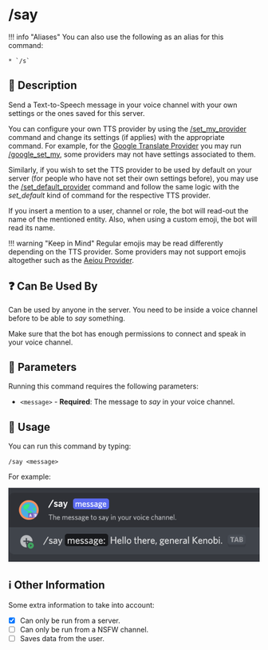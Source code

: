 # /say

!!! info "Aliases"
    You can also use the following as an alias for this command:

    * `/s`

## 📖 Description

Send a Text-to-Speech message in your voice channel with your own settings or the ones saved for this server.

You can configure your own TTS provider by using the [/set_my_provider](../config/set-my-provider.md) command and change its settings (if applies) with the appropriate command. For example, for the [Google Translate Provider](../../text-to-speech-providers/google-translate.md) you may run [/google_set_my](../google-tts/google-set-my.md), some providers may not have settings associated to them.

Similarly, if you wish to set the TTS provider to be used by default on your server (for people who have not set their own settings before), you may use the [/set_default_provider](../config/set-default-provider.md) command and follow the same logic with the *set_default* kind of command for the respective TTS provider.

If you insert a mention to a user, channel or role, the bot will read-out the name of the mentioned entity. Also, when using a custom emoji, the bot will read its name.

!!! warning "Keep in Mind"
    Regular emojis may be read differently depending on the TTS provider. Some providers may not support emojis altogether such as the [Aeiou Provider](../../text-to-speech-providers/aeiou.md).

## ❓ Can Be Used By

Can be used by anyone in the server. You need to be inside a voice channel before to be able to *say* something.

Make sure that the bot has enough permissions to connect and speak in your voice channel.

## 🔨 Parameters

Running this command requires the following parameters:

* `<message>` - **Required**: The message to *say* in your voice channel.

## 🎈 Usage

You can run this command by typing:

```text
/say <message>
```

For example:

![say-usage](../../assets/screenshots/say-usage.png)

## ℹ️ Other Information

Some extra information to take into account:

* [x] Can only be run from a server.
* [ ] Can only be run from a NSFW channel.
* [ ] Saves data from the user.
